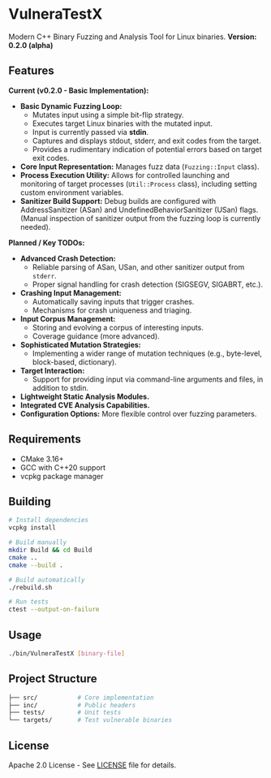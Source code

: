 # VulneraTestX

Modern C++ Binary Fuzzing and Analysis Tool for Linux binaries.
**Version: 0.2.0 (alpha)**

## Features

**Current (v0.2.0 - Basic Implementation):**

-   **Basic Dynamic Fuzzing Loop:**
    -   Mutates input using a simple bit-flip strategy.
    -   Executes target Linux binaries with the mutated input.
    -   Input is currently passed via **stdin**.
    -   Captures and displays stdout, stderr, and exit codes from the target.
    -   Provides a rudimentary indication of potential errors based on target exit codes.
-   **Core Input Representation:** Manages fuzz data (`Fuzzing::Input` class).
-   **Process Execution Utility:** Allows for controlled launching and monitoring of target processes (`Util::Process` class), including setting custom environment variables.
-   **Sanitizer Build Support:** Debug builds are configured with AddressSanitizer (ASan) and UndefinedBehaviorSanitizer (USan) flags. (Manual inspection of sanitizer output from the fuzzing loop is currently needed).

**Planned / Key TODOs:**

-   **Advanced Crash Detection:**
    -   Reliable parsing of ASan, USan, and other sanitizer output from `stderr`.
    -   Proper signal handling for crash detection (SIGSEGV, SIGABRT, etc.).
-   **Crashing Input Management:**
    -   Automatically saving inputs that trigger crashes.
    -   Mechanisms for crash uniqueness and triaging.
-   **Input Corpus Management:**
    -   Storing and evolving a corpus of interesting inputs.
    -   Coverage guidance (more advanced).
-   **Sophisticated Mutation Strategies:**
    -   Implementing a wider range of mutation techniques (e.g., byte-level, block-based, dictionary).
-   **Target Interaction:**
    -   Support for providing input via command-line arguments and files, in addition to stdin.
-   **Lightweight Static Analysis Modules.**
-   **Integrated CVE Analysis Capabilities.**
-   **Configuration Options:** More flexible control over fuzzing parameters.

## Requirements

- CMake 3.16+
- GCC with C++20 support
- vcpkg package manager

## Building

```bash
# Install dependencies
vcpkg install

# Build manually
mkdir Build && cd Build
cmake ..
cmake --build .

# Build automatically
./rebuild.sh

# Run tests
ctest --output-on-failure
```

## Usage

```bash
./bin/VulneraTestX [binary-file]
```

## Project Structure

```bash
├── src/           # Core implementation
├── inc/           # Public headers
├── tests/         # Unit tests
└── targets/       # Test vulnerable binaries
```

## License

Apache 2.0 License - See [LICENSE](LICENSE) file for details.
